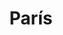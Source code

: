 ---
title: París
date: 
draft: false

# descripcion
description : Corazón color

materials: Plata 925

color: Rosa, Celeste, Violeta, Ambar

dimensions: 2cm (largo)

code: 01-10-0061

type: "Aros"

categories: []

price: $2.480,00

price_eftvo: $2.105,00

# Images
# first image will be shown in the product page
images:
  # - image: "images/path_to_image"
  # La ubicacion de las imagenes es imagenes/Aros/Aros.Cristal Swarovski/01-10-0061-paris
  - image: "./images/aros/cristal_swarovski/01-10-0061-corazon-color_a.JPG"
  - image: "./images/aros/cristal_swarovski/01-10-0061-corazon-color_b.JPG"
  - image: "./images/aros/cristal_swarovski/01-10-0061-corazon-color_c.JPG"
  - image: "./images/aros/cristal_swarovski/01-10-0061-corazon-color_d.JPG"
---